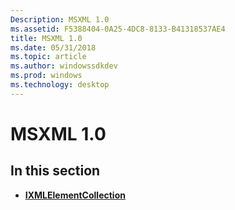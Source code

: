 ```yaml
---
Description: MSXML 1.0
ms.assetid: F5388404-0A25-4DC8-8133-B41318537AE4
title: MSXML 1.0
ms.date: 05/31/2018
ms.topic: article
ms.author: windowssdkdev
ms.prod: windows
ms.technology: desktop
---
```


# MSXML 1.0

## In this section

-   [**IXMLElementCollection**](/windows/win32/Msxml/nn-msxml-ixmlelementcollection?branch=master)

 

 



